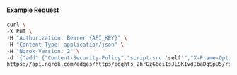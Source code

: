<!-- Code generated for API Clients. DO NOT EDIT. -->

#### Example Request

```bash
curl \
-X PUT \
-H "Authorization: Bearer {API_KEY}" \
-H "Content-Type: application/json" \
-H "Ngrok-Version: 2" \
-d '{"add":{"Content-Security-Policy":"script-src 'self'","X-Frame-Options":"DENY"},"enabled":true}' \
https://api.ngrok.com/edges/https/edghts_2hrGzG6eiIsJLSKIvdIbaDgSpU5/routes/edghtsrt_2hrGzAkASgpdT5IhGEMkPoEvao3/response_headers
```
